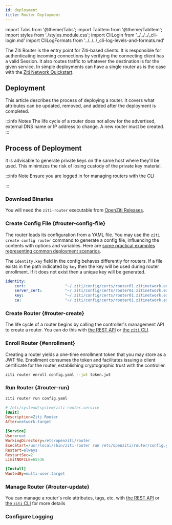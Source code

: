 ```yaml
---
id: deployment
title: Router Deployment
---
```


import Tabs from '@theme/Tabs';
import TabItem from '@theme/TabItem';
import styles from './styles.module.css';
import CliLogin from '../../../_cli-login.md'
import CliLogFormats from '../../../_cli-log-levels-and-formats.md'

The Ziti Router is the entry point for Ziti-based clients. It is responsible for authenticating incoming connections by
verifying the connecting client has a valid Session.  It also routes traffic to whatever the
destination is for the given service. In simple deployments can have a single router as is the case
with the [Ziti Network Quickstart](/docs/learn/quickstarts/network/).

## Deployment

This article describes the process of deploying a router. It covers what attributes can be updated, removed, and added after the deployment is completed.

:::info Notes
The life cycle of a router does not allow for the advertised, external DNS name or IP address to change. A new router must be created.
:::

## Process of Deployment

It is advisable to generate private keys on the same host where they'll be used. This minimizes the risk of losing custody of the private key material.

:::info Note
Ensure you are logged in for managing routers with the CLI

<CliLogin/>

:::

### Download Binaries

You will need the `ziti-router` executable from [OpenZiti Releases](https://github.com/openziti/ziti/releases/latest).

### Create Config File {#router-config-file}

The router loads its configuration from a YAML file. You may use the `ziti create config router` command to generate a config file, influencing the contents with options and variables. Here are [some practical examples representing common deployment scenarios](./02-configuration.md).

The `identity.key` field in the config behaves differently for routers. If a file exists in the path indicated by `key` then the key will be used during router enrollment. If it does not exist then a unique key will be generated.

```yaml
identity:
    cert:                 "~/.ziti/config/certs/router01.zitinetwork.example.org.cert"
    server_cert:          "~/.ziti/config/certs/router01.zitinetwork.example.org.server.chain.cert"
    key:                  "~/.ziti/config/certs/router01.zitinetwork.example.org.key"
    ca:                   "~/.ziti/config/certs/router01.zitinetwork.example.org.cas"
```

### Create Router {#router-create}

The life cycle of a router begins by calling the controller's management API to create a router. You can do this with [the REST API](/docs/reference/developer/api/) or [the `ziti` CLI](./04-cli-mgmt.md#create-router).

### Enroll Router {#enrollment}

Creating a router yields a one-time enrollment token that you may store as a JWT file. Enrollment consumes the token and facilitates issuing a client certificate for the router, establishing cryptographic trust with the controller.

```bash
ziti router enroll config.yaml --jwt token.jwt
```

### Run Router {#router-run}

```bash
ziti router run config.yaml
```

```ini
# /etc/systemd/system/ziti-router.service
[Unit]
Description=Ziti Router
After=network.target

[Service]
User=root
WorkingDirectory=/etc/openziti/router
ExecStart=/usr/local/sbin/ziti-router run /etc/openziti/router/config.yml --log-formatter pfxlog
Restart=always
RestartSec=2
LimitNOFILE=65536

[Install]
WantedBy=multi-user.target
```

### Manage Router {#router-update}

You can manage a router's role attributes, tags, etc. with [the REST API](/docs/reference/developer/api/) or [the `ziti` CLI](./04-cli-mgmt.md#managing-routers-with-the-cli) for more details

### Configure Logging

<CliLogFormats/>
